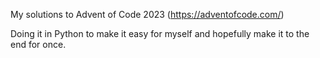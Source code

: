 My solutions to Advent of Code 2023 (https://adventofcode.com/)

Doing it in Python to make it easy for myself and hopefully make it to the end for once.
